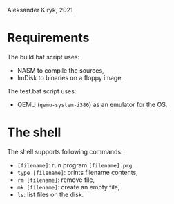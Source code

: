 Aleksander Kiryk, 2021

# Requirements

The build.bat script uses:
- NASM to compile the sources,
- ImDisk to binaries on a floppy image.

The test.bat script uses:
- QEMU (`qemu-system-i386`) as an emulator for the OS.

# The shell

The shell supports following commands:
- `[filename]`:      run program `[filename].prg`
- `type [filename]`: prints filename contents,
- `rm [filename]`:   remove file,
- `mk [filename]`:   create an empty file,
- `ls`:              list files on the disk.

